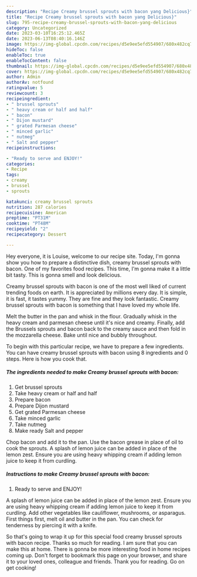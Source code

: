```yaml
---
description: "Recipe Creamy brussel sprouts with bacon yang Delicious}"
title: "Recipe Creamy brussel sprouts with bacon yang Delicious}"
slug: 795-recipe-creamy-brussel-sprouts-with-bacon-yang-delicious
category: Uncategorized
date: 2023-03-10T16:25:12.465Z
date: 2023-06-13T08:40:16.146Z
image: https://img-global.cpcdn.com/recipes/d5e9ee5efd554907/680x482cq70/creamy-brussel-sprouts-with-bacon-recipe-main-photo.jpg
hideToc: false
enableToc: true
enableTocContent: false
thumbnail: https://img-global.cpcdn.com/recipes/d5e9ee5efd554907/680x482cq70/creamy-brussel-sprouts-with-bacon-recipe-main-photo.jpg
cover: https://img-global.cpcdn.com/recipes/d5e9ee5efd554907/680x482cq70/creamy-brussel-sprouts-with-bacon-recipe-main-photo.jpg
author: Admin
authorAv: notfound
ratingvalue: 5
reviewcount: 3
recipeingredient:
- " brussel sprouts"
- " heavy cream or half and half"
- " bacon"
- " Dijon mustard"
- " grated Parmesan cheese"
- " minced garlic"
- " nutmeg"
- " Salt and pepper"
recipeinstructions:

- "Ready to serve and ENJOY!"
categories:
- Recipe
tags:
- creamy
- brussel
- sprouts

katakunci: creamy brussel sprouts 
nutrition: 287 calories
recipecuisine: American
preptime: "PT31M"
cooktime: "PT48M"
recipeyield: "2"
recipecategory: Dessert

---
```



Hey everyone, it is Louise, welcome to our recipe site. Today, I'm gonna show you how to prepare a distinctive dish, creamy brussel sprouts with bacon. One of my favorites food recipes. This time, I'm gonna make it a little bit tasty. This is gonna smell and look delicious.

Creamy brussel sprouts with bacon is one of the most well liked of current trending foods on earth. It is appreciated by millions every day. It is simple, it is fast, it tastes yummy. They are fine and they look fantastic. Creamy brussel sprouts with bacon is something that I have loved my whole life.

Melt the butter in the pan and whisk in the flour. Gradually whisk in the heavy cream and parmesan cheese until it&#39;s nice and creamy. Finally, add the Brussels sprouts and bacon back to the creamy sauce and then fold in the mozzarella cheese. Bake until nice and bubbly throughout.


To begin with this particular recipe, we have to prepare a few ingredients. You can have creamy brussel sprouts with bacon using 8 ingredients and 0 steps. Here is how you cook that.

<!--inarticleads1-->

##### The ingredients needed to make Creamy brussel sprouts with bacon:

1. Get  brussel sprouts
1. Take  heavy cream or half and half
1. Prepare  bacon
1. Prepare  Dijon mustard
1. Get  grated Parmesan cheese
1. Take  minced garlic
1. Take  nutmeg
1. Make ready  Salt and pepper


Chop bacon and add it to the pan. Use the bacon grease in place of oil to cook the sprouts. A splash of lemon juice can be added in place of the lemon zest. Ensure you are using heavy whipping cream if adding lemon juice to keep it from curdling. 

<!--inarticleads2-->

##### Instructions to make Creamy brussel sprouts with bacon:


1. Ready to serve and ENJOY!

A splash of lemon juice can be added in place of the lemon zest. Ensure you are using heavy whipping cream if adding lemon juice to keep it from curdling. Add other vegetables like cauliflower, mushrooms, or asparagus. First things first, melt oil and butter in the pan. You can check for tenderness by piercing it with a knife. 

So that's going to wrap it up for this special food creamy brussel sprouts with bacon recipe. Thanks so much for reading. I am sure that you can make this at home. There is gonna be more interesting food in home recipes coming up. Don't forget to bookmark this page on your browser, and share it to your loved ones, colleague and friends. Thank you for reading. Go on get cooking!

